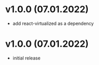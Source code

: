 # v1.0.0 (07.01.2022)

- add react-virtualized as a dependency

# v1.0.0 (07.01.2022)

- initial release

